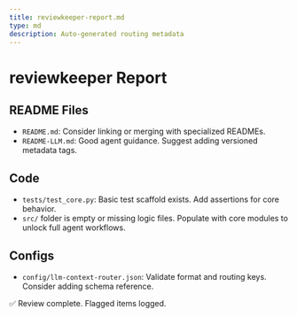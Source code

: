 ```yaml
---
title: reviewkeeper-report.md
type: md
description: Auto-generated routing metadata
---
```


# reviewkeeper Report

## README Files
- `README.md`: Consider linking or merging with specialized READMEs.
- `README-LLM.md`: Good agent guidance. Suggest adding versioned metadata tags.

## Code
- `tests/test_core.py`: Basic test scaffold exists. Add assertions for core behavior.
- `src/` folder is empty or missing logic files. Populate with core modules to unlock full agent workflows.

## Configs
- `config/llm-context-router.json`: Validate format and routing keys. Consider adding schema reference.

✅ Review complete. Flagged items logged.
